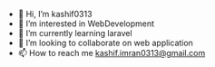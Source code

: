 - 👋 Hi, I’m kashif0313
- 👀 I’m interested in WebDevelopment
- 🌱 I’m currently learning laravel
- 💞️ I’m looking to collaborate on web application
- 📫 How to reach me  kashif.imran0313@gmail.com

<!---
kashif0313/kashif0313 is a ✨ special ✨ repository because its `README.md` (this file) appears on your GitHub profile.
You can click the Preview link to take a look at your changes.
--->
